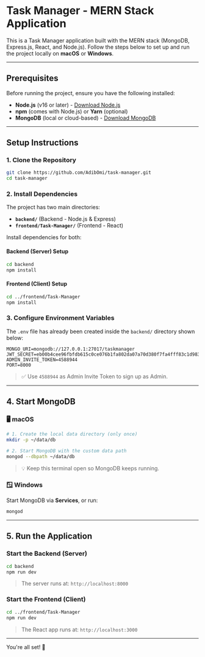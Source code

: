 # Task Manager - MERN Stack Application

This is a Task Manager application built with the MERN stack (MongoDB, Express.js, React, and Node.js). Follow the steps below to set up and run the project locally on **macOS** or **Windows**.

---

## Prerequisites

Before running the project, ensure you have the following installed:

- **Node.js** (v16 or later) - [Download Node.js](https://nodejs.org/)
- **npm** (comes with Node.js) or **Yarn** (optional)
- **MongoDB** (local or cloud-based) - [Download MongoDB](https://www.mongodb.com/try/download/community)

---

## Setup Instructions

### 1. Clone the Repository

```bash
git clone https://github.com/AdibOmi/task-manager.git
cd task-manager
```

### 2. Install Dependencies

The project has two main directories:

- **`backend/`** (Backend - Node.js & Express)
- **`frontend/Task-Manager/`** (Frontend - React)

Install dependencies for both:

#### Backend (Server) Setup

```bash
cd backend
npm install
```

#### Frontend (Client) Setup

```bash
cd ../frontend/Task-Manager
npm install
```

### 3. Configure Environment Variables

The `.env` file has already been created inside the `backend/` directory shown below:

```env
MONGO_URI=mongodb://127.0.0.1:27017/taskmanager
JWT_SECRET=eb00b4cee96fbfdb615c0ce076b1fa802da07a70d380f7fa4fff83c1d98316937f149c7a5e9857c60bb18c1529ac770bef5d696bb8c64198468db07fbaf0dbe9
ADMIN_INVITE_TOKEN=4588944
PORT=8000
```

> ✅ Use `4588944` as Admin Invite Token to sign up as Admin.

---

## 4. Start MongoDB

### 🖥 macOS

```bash
# 1. Create the local data directory (only once)
mkdir -p ~/data/db

# 2. Start MongoDB with the custom data path
mongod --dbpath ~/data/db
```

> 💡 Keep this terminal open so MongoDB keeps running.

### 🪟 Windows

Start MongoDB via **Services**, or run:

```bash
mongod
```

---

## 5. Run the Application

### Start the Backend (Server)

```bash
cd backend
npm run dev
```

> The server runs at: `http://localhost:8000`

### Start the Frontend (Client)

```bash
cd ../frontend/Task-Manager
npm run dev
```

> The React app runs at: `http://localhost:3000`

---

You're all set! 🎉
